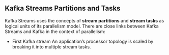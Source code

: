 ## Kafka Streams Partitions and Tasks
Kafka Streams uses the concepts of  **stream partitions**  and  **stream tasks**  as logical units of its parallelism model. There are close links between Kafka Streams and Kafka in the context of parallelism:

 - First Kafka stream An application’s processor topology is scaled by breaking it into multiple stream tasks.

<!--stackedit_data:
eyJoaXN0b3J5IjpbOTM2MzUwODc2LDIwNTY3MDYxMDUsMTk2Nj
gxMzU3OCwtNjA5MDc0MjU4LDc5Nzg4ODUxNSw5Mzk0OTE1OTMs
LTYyOTYwODIxNSwxNzEzNzE0MDQ0LDE2NzEwMDEzNDIsMTMxOT
kzMjUwNSwxMTk2MjgzMzE2LDE2Nzg1ODUxOTUsLTUwMTAxMzI2
MSwyMDM2NzcyNDQzLC0yMDg4NzQ2NjEyLC05NTAwMjUwMTIsLT
UwNDI3MzQ3MCwtMTE2MTc0MDU3NSwtMjE0NjUxMDAwMywyMDgy
NjAxNjE2XX0=
-->